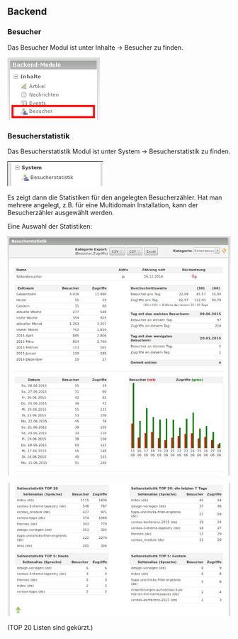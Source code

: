 ## Backend

### Besucher

Das Besucher Modul ist unter Inhalte -> Besucher zu finden.

![Backend Besucher](images/visitors_de_backend_besucher.jpg)

### Besucherstatistik

Das Besucherstatistik Modul ist unter System -> Besucherstatistik zu finden.

![Backend Besucherstatistik](images/visitors_de_backend_besucherstatistik.jpg)

Es zeigt dann die Statistiken für den angelegten Besucherzähler. Hat man mehrere angelegt, z.B. für eine Multidomain Installation, kann der Besucherzähler ausgewählt werden.

Eine Auswahl der Statistiken:

![Backend Besucherstatistik Details](images/visitors_de_backend_besucherstatistik_details.jpg)

![Backend Besucherstatistik Details Seiten](images/visitors_de_backend_besucherstatistik_seiten.jpg)

(TOP 20 Listen sind gekürzt.)
